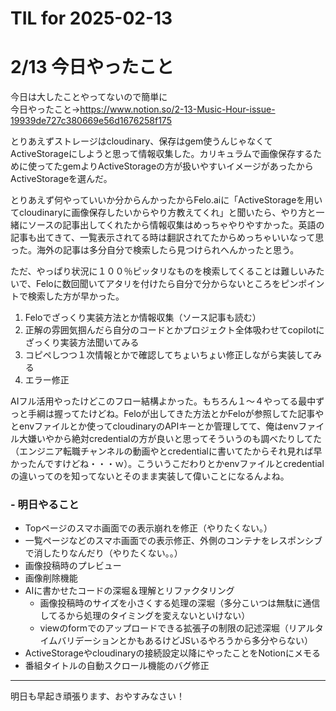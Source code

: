 # TIL for 2025-02-13
# 2/13 今日やったこと

今日は大したことやってないので簡単に  
今日やったこと→https://www.notion.so/2-13-Music-Hour-issue-19939de727c380669e56d1676258f175

とりあえずストレージはcloudinary、保存はgem使うんじゃなくてActiveStorageにしようと思って情報収集した。カリキュラムで画像保存するために使ってたgemよりActiveStorageの方が扱いやすいイメージがあったからActiveStorageを選んだ。

とりあえず何やっていいか分からんかったからFelo.aiに「ActiveStorageを用いてcloudinaryに画像保存したいからやり方教えてくれ」と聞いたら、やり方と一緒にソースの記事出してくれたから情報収集はめっちゃやりやすかった。英語の記事も出てきて、一覧表示されてる時は翻訳されてたからめっちゃいいなって思った。海外の記事は多分自分で検索したら見つけられへんかったと思う。

ただ、やっぱり状況に１００％ピッタリなものを検索してくることは難しいみたいで、Feloに数回聞いてアタリを付けたら自分で分からないところをピンポイントで検索した方が早かった。

1. Feloでざっくり実装方法とか情報収集（ソース記事も読む）
2. 正解の雰囲気掴んだら自分のコードとかプロジェクト全体吸わせてcopilotにざっくり実装方法聞いてみる
3. コピペしつつ１次情報とかで確認してちょいちょい修正しながら実装してみる
4. エラー修正

AIフル活用やったけどこのフロー結構よかった。もちろん１～４やってる最中ずっと手綱は握ってたけどね。Feloが出してきた方法とかFeloが参照してた記事やとenvファイルとか使ってcloudinaryのAPIキーとか管理してて、俺はenvファイル大嫌いやから絶対credentialの方が良いと思ってそういうのも調べたりしてた（エンジニア転職チャンネルの動画やとcredentialに書いてたからそれ見れば早かったんですけどね・・・ｗ）。こういうこだわりとかenvファイルとcredentialの違いってのを知ってないとそのまま実装して偉いことになるんよね。

### - 明日やること

- Topページのスマホ画面での表示崩れを修正（やりたくない。）
- 一覧ページなどのスマホ画面での表示修正、外側のコンテナをレスポンシブで消したりなんだり（やりたくない。。）
- 画像投稿時のプレビュー
- 画像削除機能
- AIに書かせたコードの深堀＆理解とリファクタリング
  - 画像投稿時のサイズを小さくする処理の深堀（多分こいつは無駄に通信してるから処理のタイミングを変えないといけない）
  - viewのformでのアップロードできる拡張子の制限の記述深堀（リアルタイムバリデーションとかもあるけどJSいるやろうから多分やらない）
- ActiveStorageやcloudinaryの接続設定以降にやったことをNotionにメモる
- 番組タイトルの自動スクロール機能のバグ修正

---

明日も早起き頑張ります、おやすみなさい！
